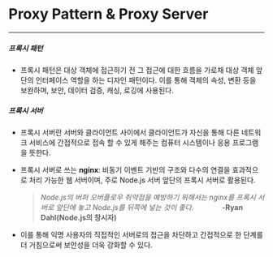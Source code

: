 # Proxy Pattern & Proxy Server
___
##### 프록시 패턴
- 프록시 패턴은 대상 객체에 접근하기 전 그 접근에 대한 흐름을 가로채 대상 객체 앞단의 인터페이스 역할을 하는 디자인 패턴이다. 이를 통해 객체의 속성, 변환 등을 보완하며, 보안, 데이터 검증, 캐싱, 로깅에 사용된다. 

##### 프록시 서버
- 프록시 서버란 서버와 클라이언트 사이에서 클라이언트가 자신을 통해 다른 네트워크 서비스에 간접적으로 접속 할 수 있게 해주는 컴퓨터 시스템이나 응용 프로그램을 뜻한다.

- 프록시 서버로 쓰는 **nginx**: 비동기 이벤트 기반의 구조와 다수의 연결을 효과적으로 처리 가능한 웹 서버이며, 주로 Node.js 서버 앞단의 프록시 서버로 활용된다.
    >_Node.js의 버퍼 오버플로우 취약점을 예방하기 위해서는 nginx를 프록시 서버로 앞단에 놓고 Node.js를 뒤쪽에 넣는 것이 좋다._　　　　**-Ryan Dahl(Node.js의 창시자)**
- 이를 통해 익명 사용자의 직접적인 서버로의 접근을 차단하고 간접적으로 한 단계를 더 거침으로써 보안성을 더욱 강화할 수 있다.

